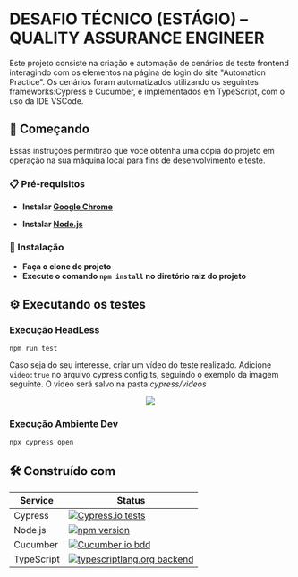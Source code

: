 # DESAFIO TÉCNICO (ESTÁGIO) – QUALITY ASSURANCE ENGINEER

Este projeto consiste na criação e automação de cenários de teste frontend interagindo com os elementos na página de login do site "Automation Practice". Os cenários foram automatizados utilizando os seguintes frameworks:Cypress e Cucumber, e implementados em TypeScript, com o uso da IDE VSCode.

## 🚀 Começando

Essas instruções permitirão que você obtenha uma cópia do projeto em operação na sua máquina local para fins de desenvolvimento e teste.

### 📋 Pré-requisitos

* **Instalar [Google Chrome](https://www.google.com/chrome/dr/download/)**

* **Instalar [Node.js](https://nodejs.org/en/download/)**

### 🔧 Instalação

* **Faça o clone do projeto**
* **Execute o comando ```npm install``` no diretório raiz do projeto**

## ⚙️ Executando os testes ##

### Execução HeadLess ###
```npm run test```

Caso seja do seu interesse, criar um vídeo do teste realizado. Adicione ```video:true``` no arquivo cypress.config.ts, seguindo o exemplo da imagem seguinte.
O video será salvo na pasta _cypress/videos_

<p align="center">
  <img src="https://github.com/vitortitz/DTIChallenge/assets/65320384/3ee0a2b4-d5cf-4fad-8167-e65cc4e91220" >
</p>



### Execução Ambiente Dev ###

```npx cypress open```

## 🛠️ Construído com

| Service       | Status  |
| ------------- |---------|
|Cypress        |  [![Cypress.io tests](https://img.shields.io/badge/cypress.io-tests-green.svg?style=flat-square)](https://cypress.io)|
|Node.js        | [![npm version](https://badge.fury.io/js/cypress.svg)](https://badge.fury.io/js/cypress)|
|Cucumber       | [![Cucumber.io bdd](https://img.shields.io/badge/Cucumber-BDD-green?logo=cucumber)](https://cucumber.io)|
|TypeScript       | [![typescriptlang.org backend](https://img.shields.io/badge/TypeScript-BackEnd-green?logo=typescript)](https://www.typescriptlang.org/)|
